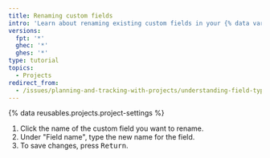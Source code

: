 ```yaml
---
title: Renaming custom fields
intro: 'Learn about renaming existing custom fields in your {% data variables.projects.project_v2 %}.'
versions:
  fpt: '*'
  ghec: '*'
  ghes: '*'
type: tutorial
topics:
  - Projects
redirect_from:
  - /issues/planning-and-tracking-with-projects/understanding-field-types/renaming-fields
---
```


{% data reusables.projects.project-settings %}
1. Click the name of the custom field you want to rename.
1. Under "Field name", type the new name for the field.
1. To save changes, press <kbd>Return</kbd>.
